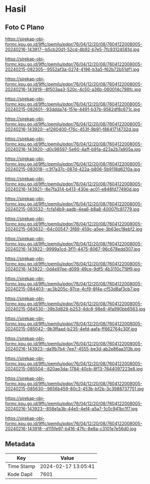 # Hasil

## Foto C Plano

https://sirekap-obj-formc.kpu.go.id/9ffc/pemilu/pdpr/76/04/12/20/08/7604122008005-20240216-143917--b5cb20d1-52cd-4b92-b7e5-7fc93124561d.jpg

https://sirekap-obj-formc.kpu.go.id/9ffc/pemilu/pdpr/76/04/12/20/08/7604122008005-20240215-082305--9552af3a-0274-4196-b3a5-f62b72b51df1.jpg

https://sirekap-obj-formc.kpu.go.id/9ffc/pemilu/pdpr/76/04/12/20/08/7604122008005-20240216-143919--8f503aa3-520c-4c50-a36b-060014c798fc.jpg

https://sirekap-obj-formc.kpu.go.id/9ffc/pemilu/pdpr/76/04/12/20/08/7604122008005-20240215-082601--93ddda74-151e-4491-b37b-9582df8c671c.jpg

https://sirekap-obj-formc.kpu.go.id/9ffc/pemilu/pdpr/76/04/12/20/08/7604122008005-20240216-143920--e1260400-f76c-453f-9b91-f8641714732d.jpg

https://sirekap-obj-formc.kpu.go.id/9ffc/pemilu/pdpr/76/04/12/20/08/7604122008005-20240216-143920--d0c98597-5e60-4aff-b91a-d23a2b7a905a.jpg

https://sirekap-obj-formc.kpu.go.id/9ffc/pemilu/pdpr/76/04/12/20/08/7604122008005-20240215-083018--c3f7a37c-087d-422a-b806-5b9118d6210a.jpg

https://sirekap-obj-formc.kpu.go.id/9ffc/pemilu/pdpr/76/04/12/20/08/7604122008005-20240216-143921--8e7fa314-b413-430e-ac01-e848fd77490d.jpg

https://sirekap-obj-formc.kpu.go.id/9ffc/pemilu/pdpr/76/04/12/20/08/7604122008005-20240215-083532--fcfa14b9-aadb-4ea6-b8a8-40007fc81779.jpg

https://sirekap-obj-formc.kpu.go.id/9ffc/pemilu/pdpr/76/04/12/20/08/7604122008005-20240215-083632--64c00547-3f89-459c-a5ee-3b63ec18ebf2.jpg

https://sirekap-obj-formc.kpu.go.id/9ffc/pemilu/pdpr/76/04/12/20/08/7604122008005-20240216-143922--9999a1cd-3f11-4475-8067-96c678edd307.jpg

https://sirekap-obj-formc.kpu.go.id/9ffc/pemilu/pdpr/76/04/12/20/08/7604122008005-20240216-143922--0d4e97ee-d099-49ce-9df5-4b3110c719f9.jpg

https://sirekap-obj-formc.kpu.go.id/9ffc/pemilu/pdpr/76/04/12/20/08/7604122008005-20240215-084403--ac3b205c-97ce-4cf9-8f4a-cf53d8af3cb7.jpg

https://sirekap-obj-formc.kpu.go.id/9ffc/pemilu/pdpr/76/04/12/20/08/7604122008005-20240215-084530--39b3d828-b253-4dc8-98e8-4fa990bb6563.jpg

https://sirekap-obj-formc.kpu.go.id/9ffc/pemilu/pdpr/76/04/12/20/08/7604122008005-20240215-085042--9b3ffaad-b235-4efd-aafa-ff662764c30f.jpg

https://sirekap-obj-formc.kpu.go.id/9ffc/pemilu/pdpr/76/04/12/20/08/7604122008005-20240216-143923--da1fb7b4-7ee7-4555-be3d-ab2e86aa313b.jpg

https://sirekap-obj-formc.kpu.go.id/9ffc/pemilu/pdpr/76/04/12/20/08/7604122008005-20240215-085504--820ae3da-1784-40cb-8f13-7644097223e8.jpg

https://sirekap-obj-formc.kpu.go.id/9ffc/pemilu/pdpr/76/04/12/20/08/7604122008005-20240215-085630--9656b459-80c3-453b-bf2b-3c3988737751.jpg

https://sirekap-obj-formc.kpu.go.id/9ffc/pemilu/pdpr/76/04/12/20/08/7604122008005-20240216-143923--858e1a3b-44e5-4ef4-a5a7-1c0c941bc1f7.jpg

https://sirekap-obj-formc.kpu.go.id/9ffc/pemilu/pdpr/76/04/12/20/08/7604122008005-20240216-143918--d115fe97-b416-47fc-8e8a-c3101e7e56d0.jpg


## Metadata

| Key        | Value               |
| ---------- | ------------------- |
| Time Stamp | 2024-02-17 13:05:41 |
| Kode Dapil | 7601                |



